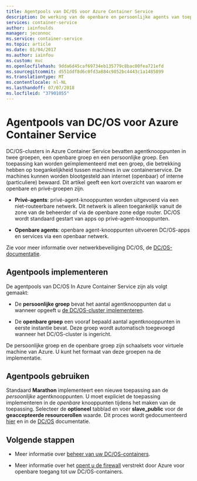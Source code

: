 ```yaml
---
title: Agentpools van DC/OS voor Azure Container Service
description: De werking van de openbare en persoonlijke agents van toepassingen met een Azure Container Service DC/OS-cluster
services: container-service
author: iainfoulds
manager: jeconnoc
ms.service: container-service
ms.topic: article
ms.date: 01/04/2017
ms.author: iainfou
ms.custom: mvc
ms.openlocfilehash: 9dda6d45caf69734eb135779c8bac00fea721efd
ms.sourcegitcommit: d551ddf8d6c0fd3a884c9852bc4443c1a1485899
ms.translationtype: MT
ms.contentlocale: nl-NL
ms.lasthandoff: 07/07/2018
ms.locfileid: "37901055"
---
```

# <a name="dcos-agent-pools-for-azure-container-service"></a>Agentpools van DC/OS voor Azure Container Service
DC/OS-clusters in Azure Container Service bevatten agentknooppunten in twee groepen, een openbare groep en een persoonlijke groep. Een toepassing kan worden geïmplementeerd met een groep, die betrekking hebben op toegankelijkheid tussen machines in uw containerservice. De machines kunnen worden blootgesteld aan internet (openbaar) of interne (particuliere) bewaard. Dit artikel geeft een kort overzicht van waarom er openbare en privé-groepen zijn.


* **Privé-agents**: privé-agent-knooppunten worden uitgevoerd via een niet-routeerbare netwerk. Dit netwerk is alleen toegankelijk vanuit de zone van de beheerder of via de openbare zone edge router. DC/OS wordt standaard gestart van apps op privé-agent-knooppunten. 

* **Openbare agents**: openbare agent-knooppunten uitvoeren DC/OS-apps en services via een openbaar netwerk. 

Zie voor meer informatie over netwerkbeveiliging DC/OS, de [DC/OS-documentatie](https://dcos.io/docs/1.7/administration/securing-your-cluster/).

## <a name="deploy-agent-pools"></a>Agentpools implementeren

De agentpools van DC/OS In Azure Container Service zijn als volgt gemaakt:

* De **persoonlijke groep** bevat het aantal agentknooppunten dat u wanneer opgeeft u [de DC/OS-cluster implementeren](container-service-deployment.md). 

* De **openbare groep** een vooraf bepaald aantal agentknooppunten in eerste instantie bevat. Deze groep wordt automatisch toegevoegd wanneer het DC/OS-cluster is ingericht.

De persoonlijke groep en de openbare groep zijn schaalsets voor virtuele machine van Azure. U kunt het formaat van deze groepen na de implementatie.

## <a name="use-agent-pools"></a>Agentpools gebruiken
Standaard **Marathon** implementeert een nieuwe toepassing aan de *persoonlijke* agentknooppunten. U moet expliciet de toepassing implementeren in de *openbare* knooppunten tijdens het maken van de toepassing. Selecteer de **optioneel** tabblad en voer **slave_public** voor de **geaccepteerde resourcerollen** waarde. Dit proces wordt gedocumenteerd [hier](container-service-mesos-marathon-ui.md#deploy-a-docker-formatted-container) en in de [DC/OS](https://dcos.io/docs/1.7/administration/installing/custom/create-public-agent/) documentatie.

## <a name="next-steps"></a>Volgende stappen
* Meer informatie over [beheer van uw DC/OS-containers](container-service-mesos-marathon-ui.md).

* Meer informatie over het [opent u de firewall](container-service-enable-public-access.md) verstrekt door Azure voor openbare toegang tot uw DC/OS-containers.

